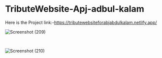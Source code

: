 # TributeWebsite-Apj-adbul-kalam

Here is the Project link:-https://tributewebsiteforabjabdulkalam.netlify.app/

![Screenshot (209)](https://github.com/harshsinghmumbai/TributeWebsite-Apj-adbul-kalam/assets/145204222/890bab83-7e67-4e9e-814b-85872e1ece38)

<br>

![Screenshot (210)](https://github.com/harshsinghmumbai/TributeWebsite-Apj-adbul-kalam/assets/145204222/3c8ad570-76c6-4a5a-b988-a54295595abc)
